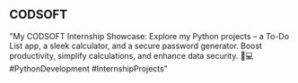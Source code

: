 ## CODSOFT
"My CODSOFT Internship Showcase: Explore my Python projects – a To-Do List app, a sleek calculator, and a secure password generator. Boost productivity, simplify calculations, and enhance data security. 🚀💻 #PythonDevelopment #InternshipProjects"
